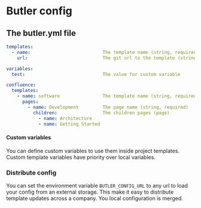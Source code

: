 # Butler config

## The butler.yml file

```yml
templates:
  - name:                           The template name (string, required)
    url:                            The git url to the template (string, required)

variables:
  test:                             The value for custom variable

confluence:
  templates:
    - name: software                The template name (string, required)
      pages:
        - name: Development         The page name (string, required)
          children:                 The children pages (page)
            - name: Architecture
            - name: Getting Started
```

#### Custom variables

You can define custom variables to use them inside project templates. Custom template variables have priority over local variables.

### Distribute config

You can set the environment variable `BUTLER_CONFIG_URL` to any url to load your config from an external storage. This make it easy to distribute template updates across a company. You local configuration is merged.
